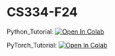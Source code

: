 # CS334-F24

Python_Tutorial: <a href="https://colab.research.google.com/github/shengpu-tang/CS334-F24/blob/master/Python_Tutorial.ipynb" target="_parent"><img src="https://colab.research.google.com/assets/colab-badge.svg" alt="Open In Colab"/></a>

PyTorch_Tutorial: <a href="https://colab.research.google.com/github/shengpu-tang/CS334-F24/blob/main/PyTorch_Tutorial.ipynb" target="_parent"><img src="https://colab.research.google.com/assets/colab-badge.svg" alt="Open In Colab"/></a>
